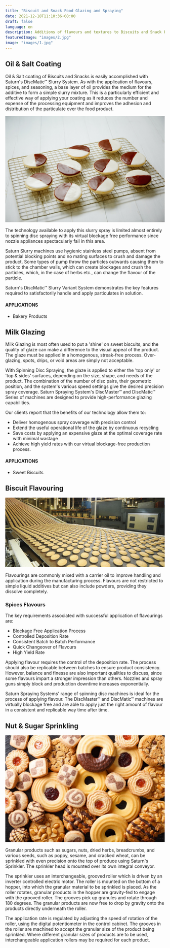 ```yaml
---
title: "Biscuit and Snack Food Glazing and Spraying"
date: 2021-12-18T11:10:36+08:00
draft: false
language: en
description: Additions of flavours and textures to Biscuits and Snack Foods
featuredImage: "images/2.jpg"
image: "images/1.jpg"
---
```


## Oil & Salt Coating

Oil & Salt coating of Biscuits and Snacks is easily accomplished with Saturn's DiscMatic™ Slurry System. As with the application of flavours, spices, and seasoning, a base layer of oil provides the medium for the additive to form a simple slurry mixture. This is a particularly efficient and effective way of applying your coating as it reduces the number and expense of the processing equipment and improves the adhesion and distribution of the particulate over the food product.

![Biscuits](images/1.jpg)

The technology available to apply this slurry spray is limited almost entirely to spinning disc spraying with its virtual blockage free performance since nozzle appliances spectacularly fail in this area.

Saturn Slurry machines use hygienic stainless steel pumps, absent from potential blocking points and no mating surfaces to crush and damage the product. Some types of pump throw the particles outwards causing them to stick to the chamber walls, which can create blockages and crush the particles, which, in the case of herbs etc., can change the flavour of the particle.

Saturn's DiscMatic™ Slurry Variant System demonstrates the key features required to satisfactorily handle and apply particulates in solution.

#### APPLICATIONS
<div id="milkglazing"></div>

- Bakery Products

<!-- Milk Glazing -->

## Milk Glazing

Milk Glazing is most often used to put a 'shine' on sweet biscuits, and the quality of glaze can make a difference to the visual appeal of the product. The glaze must be applied in a homogenous, streak-free process. Over-glazing, spots, drips, or void areas are simply not acceptable.

With Spinning Disc Spraying, the glaze is applied to either the 'top only' or 'top & sides' surfaces, depending on the size, shape, and needs of the product. The combination of the number of disc pairs, their geometric position, and the system's various speed settings give the desired precision spray coverage. Saturn Spraying System's DiscMaster™ and DiscMatic™ Series of machines are designed to provide high-performance glazing capabilities.

Our clients report that the benefits of our technology allow them to:

- Deliver homogenous spray coverage with precision control
- Extend the useful operational life of the glaze by continuous recycling
- Save costs by applying an expensive glaze at the optimal coverage rate with minimal wastage
- Achieve high yield rates with our virtual blockage-free production process.

#### APPLICATIONS
<div id="biscuitflavouring"></div>

- Sweet Biscuits


## Biscuit Flavouring

![Biscuits Flavouring](images/3.jpg)

Flavourings are commonly mixed with a carrier oil to improve handling and application during the manufacturing process. Flavours are not restricted to simple liquid additives but can also include powders, providing they dissolve completely.

### Spices Flavours

The key requirements associated with successful application of flavourings are:

- Blockage Free Application Process
- Controlled Deposition Rate
- Consistent Batch to Batch Performance
- Quick Changeover of Flavours
- High Yield Rate

Applying flavour requires the control of the deposition rate. The process should also be replicable between batches to ensure product consistency. However, balance and finesse are also important qualities to discuss, since some flavours impart a stronger impression than others. Nozzles and spray guns simply block and production downtime increases exponentially.
<div id="nutandsugarsprinkling"></div>

Saturn Spraying Systems' range of spinning disc machines is ideal for the process of applying flavour. The DiscMaster™ and DiscMatic™ machines are virtually blockage free and are able to apply just the right amount of flavour in a consistent and replicable way time after time.

## Nut & Sugar Sprinkling

![Nut & Sugar Sprinkling on Biscuits](images/4.jpg)


Granular products such as sugars, nuts, dried herbs, breadcrumbs, and various seeds, such as poppy, sesame, and cracked wheat, can be sprinkled with even precision onto the top of produce using Saturn's Sprinkler. The sprinkler head is mounted over its own integral conveyor.

The sprinkler uses an interchangeable, grooved roller which is driven by an inverter controlled electric motor. The roller is mounted on the bottom of a hopper, into which the granular material to be sprinkled is placed. As the roller rotates, granular products in the hopper are gravity-fed to engage with the grooved roller. The grooves pick up granules and rotate through 180 degrees. The granular products are now free to drop by gravity onto the products directly underneath the roller.

The application rate is regulated by adjusting the speed of rotation of the roller, using the digital potentiometer in the control cabinet. The grooves in the roller are machined to accept the granular size of the product being sprinkled. Where different granular sizes of products are to be used, interchangeable application rollers may be required for each product.




